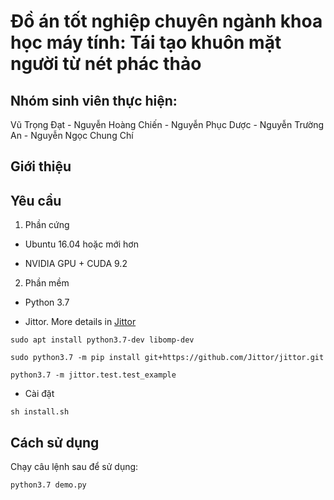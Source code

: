# Đồ án tốt nghiệp chuyên ngành khoa học máy tính: Tái tạo khuôn mặt người từ nét phác thảo

## Nhóm sinh viên thực hiện:

Vũ Trọng Đạt - Nguyễn Hoàng Chiến - Nguyễn Phục Dược - Nguyễn Trường An - Nguyễn Ngọc Chung Chí

## Giới thiệu

## Yêu cầu

1. Phần cứng

-   Ubuntu 16.04 hoặc mới hơn

-   NVIDIA GPU + CUDA 9.2

2. Phần mềm

-   Python 3.7

-   Jittor. More details in <a href="https://github.com/Jittor/Jittor" target="_blank">Jittor</a>

```
sudo apt install python3.7-dev libomp-dev

sudo python3.7 -m pip install git+https://github.com/Jittor/jittor.git

python3.7 -m jittor.test.test_example
```

-   Cài đặt

```
sh install.sh
```

## Cách sử dụng

Chạy câu lệnh sau để sử dụng:

```
python3.7 demo.py
```
